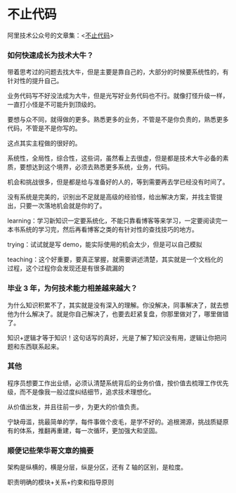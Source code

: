 # 不止代码

阿里技术公众号的文章集：<[不止代码](http://techforum-img.cn-hangzhou.oss-pub.aliyun-inc.com/1530517140411/Codelife.pdf?Expires=1530587666&OSSAccessKeyId=LTAIAJ2WBIdlRPlb&Signature=23CaIzAHJNBNKngZT/Y6btSqtjs%3D)>

<a name="evomon"></a>

### [](#evomon)如何快速成长为技术大牛？

带着思考过的问题去找大牛，但是主要是靠自己的，大部分的时候要系统性的，有针对性的提升自己。

业务代码写不好没法成为大牛，但是光写好业务代码也不行。就像打怪升级一样，一直打小怪是不可能升到顶级的。

要想与众不同，就得做的更多。熟悉更多的业务，不管是不是你负责的，熟悉更多代码，不管是不是你写的。

这点其实主程做的很好的。

系统性，全局性，综合性，这些词，虽然看上去很虚，但是都是技术大牛必备的素质，要想达到这个境界，必须去熟悉更多系统，业务，代码。

机会和挑战很多，但是都是给与准备好的人的，等到需要再去学已经没有时间了。

没有系统是完美的，识别出不足就是高级的经验怪，给出解决方案，并找主管提出，只要一次落地机会就是你的了。

learning：学习新知识一定要系统化，不能只靠看博客等来学习，一定要阅读完一本书系统的学习完，然后再看博客之类的有针对性的查找技巧的地方。

trying：试试就是写 demo，能实际使用的机会太少，但是可以自己模拟

teaching：这个好重要，要真正掌握，就需要讲述清楚，其实就是一个文档化的过程，这个过程你会发现还是有很多疏漏的

<a name="hmg0gb"></a>

### [](#hmg0gb)毕业 3 年，为何技术能力相差越来越大？

为什么知识积累不了，其实就是没有深入的理解。你没解决，同事解决了，就去想他为什么解决了。就是你自己解决了，也要去赶紧复盘，你那里做对了，哪里做错了。

知识+逻辑才等于知识！这句话写的真好，光是了解了知识没有用，逻辑让你把问题和东西联系起来。

<a name="hdssbx"></a>

### [](#hdssbx)其他

程序员想要工作出业绩，必须认清楚系统背后的业务价值，按价值去梳理工作优先级，而不是像我一般过度纠结细节，追求技术理想化。

从价值出发，并且往前一步，为更大的价值负责。

宁缺毋滥，挑最简单的学，每件事做个皮毛，是学不好的。追根溯源，挑战质疑原有的体系，推翻再重建，每一次循环，更加强大和坚固。

<a name="vak3pd"></a>

### [](#vak3pd)顺便记些荣华哥文章的摘要

架构是纵横的，横是分层，纵是分区，还有 Z 轴的区别，是粒度。

职责明确的模块+关系+约束和指导原则
